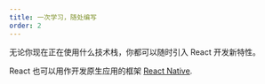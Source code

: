 ```yaml
---
title: 一次学习，随处编写
order: 2
---
```


无论你现在正在使用什么技术栈，你都可以随时引入 React 开发新特性。

React 也可以用作开发原生应用的框架 [React Native](https://facebook.github.io/react-native/).

